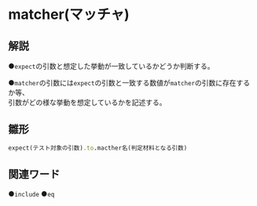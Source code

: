 # matcher(マッチャ)  
## 解説  
●``expect``の引数と想定した挙動が一致しているかどうか判断する。  

●``matcher``の引数には``expect``の引数と一致する数値が``matcher``の引数に存在するか等、  
引数がどの様な挙動を想定しているかを記述する。
  
## 雛形 
```ruby
expect(テスト対象の引数).to.macther名(判定材料となる引数)
```
## 関連ワード  
●``include``
●``eq``
